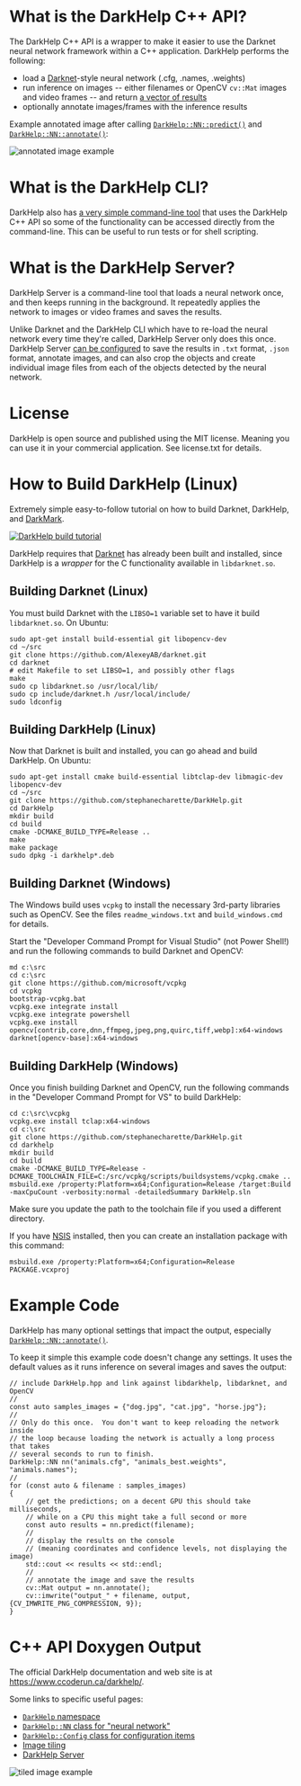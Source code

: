 # What is the DarkHelp C++ API?

The DarkHelp C++ API is a wrapper to make it easier to use the Darknet neural network framework within a C++ application.  DarkHelp performs the following:

- load a [Darknet](https://github.com/AlexeyAB/darknet)-style neural network (.cfg, .names, .weights)
- run inference on images -- either filenames or OpenCV `cv::Mat` images and video frames -- and return [a vector of results](https://www.ccoderun.ca/DarkHelp/api/structDarkHelp_1_1PredictionResult.html#details)
- optionally annotate images/frames with the inference results

Example annotated image after calling [`DarkHelp::NN::predict()`](https://www.ccoderun.ca/DarkHelp/api/classDarkHelp_1_1NN.html#a827eaa61af42451f0796a4f0adb43013)
and [`DarkHelp::NN::annotate()`](https://www.ccoderun.ca/DarkHelp/api/classDarkHelp_1_1NN.html#a718c604a24ffb20efca54bbd73d79de5):

![annotated image example](src-doc/shade_25pcnt.png)

# What is the DarkHelp CLI?

DarkHelp also has [a very simple command-line tool](https://www.ccoderun.ca/darkhelp/api/Tool.html) that uses the DarkHelp C++ API so some of the functionality can be accessed directly from the command-line.  This can be useful to run tests or for shell scripting.

# What is the DarkHelp Server?

DarkHelp Server is a command-line tool that loads a neural network once, and then keeps running in the background.  It repeatedly applies the network to images or video frames and saves the results.

Unlike Darknet and the DarkHelp CLI which have to re-load the neural network every time they're called, DarkHelp Server only does this once.  DarkHelp Server [can be configured](https://www.ccoderun.ca/darkhelp/api/Server.html) to save the results in `.txt` format, `.json` format, annotate images, and can also crop the objects and create individual image files from each of the objects detected by the neural network.

# License

DarkHelp is open source and published using the MIT license.  Meaning you can use it in your commercial application.  See license.txt for details.

# How to Build DarkHelp (Linux)

Extremely simple easy-to-follow tutorial on how to build Darknet, DarkHelp, and [DarkMark](https://github.com/stephanecharette/DarkMark).

[![DarkHelp build tutorial](src-doc/darkmark_build_thumbnail.png)](https://www.youtube.com/watch?v=pJ2iyf_E9PM)

DarkHelp requires that [Darknet](https://github.com/AlexeyAB/darknet) has already been built and installed, since DarkHelp is a *wrapper* for the C functionality available in `libdarknet.so`.

## Building Darknet (Linux)

You must build Darknet with the `LIBSO=1` variable set to have it build `libdarknet.so`.  On Ubuntu:

	sudo apt-get install build-essential git libopencv-dev
	cd ~/src
	git clone https://github.com/AlexeyAB/darknet.git
	cd darknet
	# edit Makefile to set LIBSO=1, and possibly other flags
	make
	sudo cp libdarknet.so /usr/local/lib/
	sudo cp include/darknet.h /usr/local/include/
	sudo ldconfig

## Building DarkHelp (Linux)

Now that Darknet is built and installed, you can go ahead and build DarkHelp.  On Ubuntu:

	sudo apt-get install cmake build-essential libtclap-dev libmagic-dev libopencv-dev
	cd ~/src
	git clone https://github.com/stephanecharette/DarkHelp.git
	cd DarkHelp
	mkdir build
	cd build
	cmake -DCMAKE_BUILD_TYPE=Release ..
	make
	make package
	sudo dpkg -i darkhelp*.deb

## Building Darknet (Windows)

The Windows build uses `vcpkg` to install the necessary 3rd-party libraries such as OpenCV.  See the files `readme_windows.txt` and `build_windows.cmd` for details.

Start the "Developer Command Prompt for Visual Studio" (not Power Shell!) and run the following commands to build Darknet and OpenCV:

	md c:\src
	cd c:\src
	git clone https://github.com/microsoft/vcpkg
	cd vcpkg
	bootstrap-vcpkg.bat
	vcpkg.exe integrate install
	vcpkg.exe integrate powershell
	vcpkg.exe install opencv[contrib,core,dnn,ffmpeg,jpeg,png,quirc,tiff,webp]:x64-windows darknet[opencv-base]:x64-windows

## Building DarkHelp (Windows)

Once you finish building Darknet and OpenCV, run the following commands in the "Developer Command Prompt for VS" to build DarkHelp:

	cd c:\src\vcpkg
	vcpkg.exe install tclap:x64-windows
	cd c:\src
	git clone https://github.com/stephanecharette/DarkHelp.git
	cd darkhelp
	mkdir build
	cd build
	cmake -DCMAKE_BUILD_TYPE=Release -DCMAKE_TOOLCHAIN_FILE=C:/src/vcpkg/scripts/buildsystems/vcpkg.cmake ..
	msbuild.exe /property:Platform=x64;Configuration=Release /target:Build -maxCpuCount -verbosity:normal -detailedSummary DarkHelp.sln

Make sure you update the path to the toolchain file if you used a different directory.

If you have [NSIS](https://nsis.sourceforge.io/) installed, then you can create an installation package with this command:

	msbuild.exe /property:Platform=x64;Configuration=Release PACKAGE.vcxproj

# Example Code

DarkHelp has many optional settings that impact the output, especially [`DarkHelp::NN::annotate()`](https://www.ccoderun.ca/darkhelp/api/classDarkHelp_1_1NN.html#a718c604a24ffb20efca54bbd73d79de5).

To keep it simple this example code doesn't change any settings.  It uses the default values as it runs inference on several images and saves the output:

    // include DarkHelp.hpp and link against libdarkhelp, libdarknet, and OpenCV
    //
    const auto samples_images = {"dog.jpg", "cat.jpg", "horse.jpg"};
    //
    // Only do this once.  You don't want to keep reloading the network inside
    // the loop because loading the network is actually a long process that takes
    // several seconds to run to finish.
    DarkHelp::NN nn("animals.cfg", "animals_best.weights", "animals.names");
    //
    for (const auto & filename : samples_images)
    {
        // get the predictions; on a decent GPU this should take milliseconds,
        // while on a CPU this might take a full second or more
        const auto results = nn.predict(filename);
        //
        // display the results on the console
        // (meaning coordinates and confidence levels, not displaying the image)
        std::cout << results << std::endl;
        //
        // annotate the image and save the results
        cv::Mat output = nn.annotate();
        cv::imwrite("output_" + filename, output, {CV_IMWRITE_PNG_COMPRESSION, 9});
    }

# C++ API Doxygen Output

The official DarkHelp documentation and web site is at <https://www.ccoderun.ca/darkhelp/>.

Some links to specific useful pages:

- [`DarkHelp` namespace](https://www.ccoderun.ca/darkhelp/api/namespaceDarkHelp.html)
- [`DarkHelp::NN` class for "neural network"](https://www.ccoderun.ca/darkhelp/api/classDarkHelp_1_1NN.html#details)
- [`DarkHelp::Config` class for configuration items](https://www.ccoderun.ca/darkhelp/api/classDarkHelp_1_1Config.html#details)
- [Image tiling](https://www.ccoderun.ca/darkhelp/api/Tiling.html)
- [DarkHelp Server](https://www.ccoderun.ca/darkhelp/api/Server.html)

![tiled image example](src-doc/mailboxes_2x2_tiles_detection.png)
